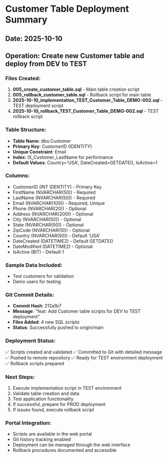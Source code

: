 # Customer Table Deployment Summary

## Date: 2025-10-10
## Operation: Create new Customer table and deploy from DEV to TEST

### Files Created:
1. **005_create_customer_table.sql** - Main table creation script
2. **005_rollback_customer_table.sql** - Rollback script for main table
3. **2025-10-10_implementation_TEST_Customer_Table_DEMO-002.sql** - TEST deployment script
4. **2025-10-10_rollback_TEST_Customer_Table_DEMO-002.sql** - TEST rollback script

### Table Structure:
- **Table Name**: dbo.Customer
- **Primary Key**: CustomerID (IDENTITY)
- **Unique Constraint**: Email
- **Index**: IX_Customer_LastName for performance
- **Default Values**: Country='USA', DateCreated=GETDATE(), IsActive=1

### Columns:
- CustomerID (INT IDENTITY) - Primary Key
- FirstName (NVARCHAR(50)) - Required
- LastName (NVARCHAR(50)) - Required  
- Email (NVARCHAR(100)) - Required, Unique
- Phone (NVARCHAR(20)) - Optional
- Address (NVARCHAR(200)) - Optional
- City (NVARCHAR(50)) - Optional
- State (NVARCHAR(50)) - Optional
- ZipCode (NVARCHAR(10)) - Optional
- Country (NVARCHAR(50)) - Default 'USA'
- DateCreated (DATETIME2) - Default GETDATE()
- DateModified (DATETIME2) - Optional
- IsActive (BIT) - Default 1

### Sample Data Included:
- Test customers for validation
- Demo users for testing

### Git Commit Details:
- **Commit Hash**: 212a1b7
- **Message**: "feat: Add Customer table scripts for DEV to TEST deployment"
- **Files Added**: 4 new SQL scripts
- **Status**: Successfully pushed to origin/main

### Deployment Status:
✅ Scripts created and validated
✅ Committed to Git with detailed message
✅ Pushed to remote repository
✅ Ready for TEST environment deployment
✅ Rollback scripts prepared

### Next Steps:
1. Execute implementation script in TEST environment
2. Validate table creation and data
3. Test application functionality
4. If successful, prepare for PROD deployment
5. If issues found, execute rollback script

### Portal Integration:
- Scripts are available in the web portal
- Git history tracking enabled
- Deployment can be managed through the web interface
- Rollback procedures documented and accessible
